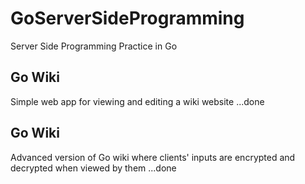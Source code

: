 # GoServerSideProgramming
Server Side Programming Practice in Go

## Go Wiki
Simple web app for viewing and editing a wiki website   ...done

## Go Wiki
Advanced version of Go wiki where clients' inputs are
encrypted and decrypted when viewed by them             ...done
